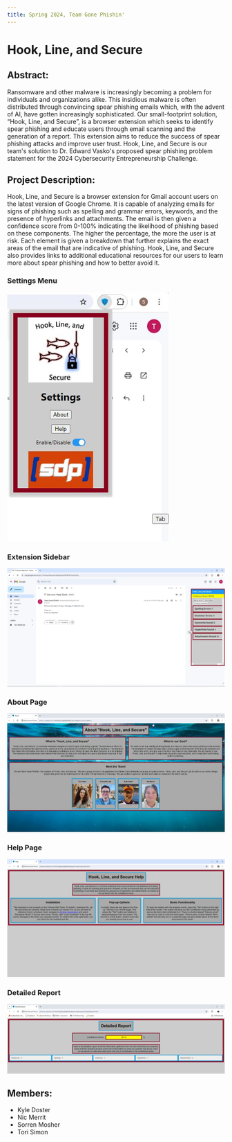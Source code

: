 ```yaml
---
title: Spring 2024, Team Gone Phishin'
---
```

# Hook, Line, and Secure

## Abstract:
Ransomware and other malware is increasingly becoming a problem for individuals and organizations alike. This insidious malware is often distributed through convincing spear phishing emails which, with the advent of AI, have gotten increasingly sophisticated. Our small-footprint solution, “Hook, Line, and Secure”, is a browser extension which seeks to identify spear phishing and educate users through email scanning and the generation of a report. This extension aims to reduce the success of spear phishing attacks and improve user trust. Hook, Line, and Secure is our team's solution to Dr. Edward Vasko's proposed spear phishing problem statement for the 2024 Cybersecurity Entrepreneurship Challenge.

## Project Description:
Hook, Line, and Secure is a browser extension for Gmail account users on the latest version of Google Chrome. It is capable of analyzing emails for signs of phishing such as spelling and grammar errors, keywords, and the presence of hyperlinks and attachments. The email is then given a confidence score from 0-100% indicating the likelihood of phishing based on these components. The higher the percentage, the more the user is at risk. Each element is given a breakdown that further explains the exact areas of the email that are indicative of phishing. Hook, Line, and Secure also provides links to additional educational resources for our users to learn more about spear phishing and how to better avoid it.

### Settings Menu
![Settings Menu](settings-menu-2.JPG)

### Extension Sidebar
![Sidebar](sidebar-2.JPG)

### About Page
![About Page](about-page.JPG)

### Help Page
![Help Page](help-page.JPG)

### Detailed Report
![Detailed Report](report-page.JPG)

## Members:
 - Kyle Doster
 - Nic Merrit
 - Sorren Mosher
 - Tori Simon
